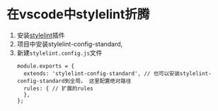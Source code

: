 # 在vscode中stylelint折腾

1. 安装[stylelint](https://marketplace.visualstudio.com/items?itemName=shinnn.stylelint)插件
2. 项目中安装stylelint-config-standard, 
3. 新建`stylelint.config.js`文件
    ```
    module.exports = {
      extends: 'stylelint-config-standard', // 也可以安装stylelint-config-standard到全局， 这里配置绝对路径
      rules: { // 扩展的rules
      },
    };

    ```
